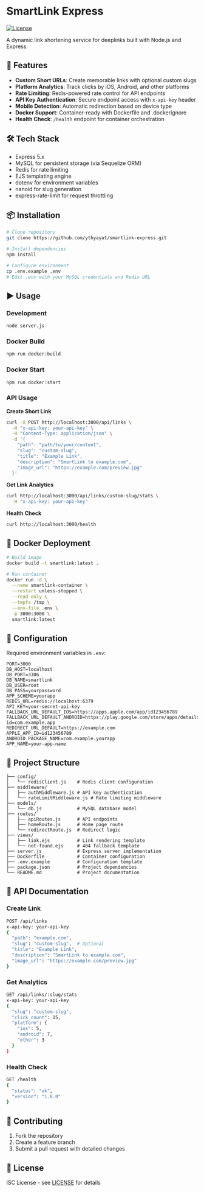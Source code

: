 # SmartLink Express

[![License](https://img.shields.io/badge/license-ISC-blue)](https://opensource.org/licenses/ISC)

A dynamic link shortening service for deeplinks built with Node.js and Express.

## 🚀 Features

- **Custom Short URLs**: Create memorable links with optional custom slugs
- **Platform Analytics**: Track clicks by iOS, Android, and other platforms
- **Rate Limiting**: Redis-powered rate control for API endpoints
- **API Key Authentication**: Secure endpoint access with `x-api-key` header
- **Mobile Detection**: Automatic redirection based on device type
- **Docker Support**: Container-ready with Dockerfile and .dockerignore
- **Health Check**: `/health` endpoint for container orchestration

## 🛠️ Tech Stack

- Express 5.x
- MySQL for persistent storage (via Sequelize ORM)
- Redis for rate limiting
- EJS templating engine
- dotenv for environment variables
- nanoid for slug generation
- express-rate-limit for request throttling

## 📦 Installation

```bash
# Clone repository
git clone https://github.com/ythyayat/smartlink-express.git

# Install dependencies
npm install

# Configure environment
cp .env.example .env
# Edit .env with your MySQL credentials and Redis URL
```

## ▶️ Usage

### Development
```bash
node server.js
```

### Docker Build
```bash
npm run docker:build
```

### Docker Start
```bash
npm run docker:start
```

### API Usage

**Create Short Link**
```bash
curl -X POST http://localhost:3000/api/links \
  -H "x-api-key: your-api-key" \
  -H "Content-Type: application/json" \
  -d '{
    "path": "path/to/your/content", 
    "slug": "custom-slug",
    "title": "Example Link",
    "description": "SmartLink to example.com",
    "image_url": "https://example.com/preview.jpg"
  }'
```

**Get Link Analytics**
```bash
curl http://localhost:3000/api/links/custom-slug/stats \
  -H "x-api-key: your-api-key"
```

**Health Check**
```bash
curl http://localhost:3000/health
```

## 🧪 Docker Deployment

```bash
# Build image
docker build -t smartlink:latest .

# Run container
docker run -d \
  --name smartlink-container \
  --restart unless-stopped \
  --read-only \
  --tmpfs /tmp \
  --env-file .env \
  -p 3000:3000 \
  smartlink:latest
```

## 📄 Configuration

Required environment variables in `.env`:
```env
PORT=3000
DB_HOST=localhost
DB_PORT=3306
DB_NAME=smartlink
DB_USER=root
DB_PASS=yourpassword
APP_SCHEME=yourapp
REDIS_URL=redis://localhost:6379
API_KEY=your-secret-api-key
FALLBACK_URL_DEFAULT_IOS=https://apps.apple.com/app/id123456789
FALLBACK_URL_DEFAULT_ANDROID=https://play.google.com/store/apps/details?id=com.example.app
REDIRECT_URL_DEFAULT=https://example.com
APPLE_APP_ID=id123456789
ANDROID_PACKAGE_NAME=com.example.yourapp
APP_NAME=your-app-name
```

## 📁 Project Structure

```
├── config/
│   └── redisClient.js    # Redis client configuration
├── middleware/
│   ├── authMiddleware.js # API key authentication
│   └── rateLimitMiddleware.js # Rate limiting middleware
├── models/
│   └── db.js             # MySQL database model
├── routes/
│   ├── apiRoutes.js      # API endpoints
│   ├── homeRoute.js      # Home page route
│   └── redirectRoute.js  # Redirect logic
├── views/
│   ├── link.ejs          # Link rendering template
│   └── not-found.ejs     # 404 fallback template
├── server.js             # Express server implementation
├── Dockerfile            # Container configuration
├── .env.example          # Configuration template
├── package.json          # Project dependencies
└── README.md             # Project documentation
```

## 🔗 API Documentation

### Create Link
```bash
POST /api/links
x-api-key: your-api-key
{
  "path": "example.com",
  "slug": "custom-slug",  # Optional
  "title": "Example Link",
  "description": "SmartLink to example.com",
  "image_url": "https://example.com/preview.jpg"
}
```

### Get Analytics
```bash
GET /api/links/:slug/stats
x-api-key: your-api-key
{
  "slug": "custom-slug",
  "click_count": 15,
  "platform": {
    "ios": 5,
    "android": 7,
    "other": 3
  }
}
```

### Health Check
```bash
GET /health
{
  "status": "ok",
  "version": "1.0.0"
}
```

## 🤝 Contributing

1. Fork the repository
2. Create a feature branch
3. Submit a pull request with detailed changes

## 📜 License

ISC License - see [LICENSE](LICENSE) for details